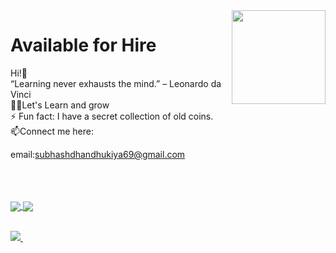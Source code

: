 <img align ="right" src = "https://i.stack.imgur.com/smGdy.gif" width="150" height="150">
<h1>Available for Hire</h1>
Hi!👋<br />
“Learning never exhausts the mind.” – Leonardo da Vinci <br />
👨‍💻Let's Learn and grow<br />
⚡ Fun fact: I have a secret collection of old coins. <br />
 📫Connect me here:
 
 <br />
 
 email:subhashdhandhukiya69@gmail.com

<br />
<!--  <a href="https://stackoverflow.com/users/4981359/mayank-pandav">
  <img 
     src="https://stackoverflow.com/users/flair/4981359.png?theme=default" 
     width="208" 
     height="58" 
     alt="profile for Matt Oestreich at Stack Overflow, Q&amp;A for professional and enthusiast programmers" 
     title="profile for Matt Oestreich at Stack Overflow, Q&amp;A for professional and enthusiast programmers"
   >
</a> -->
<br />

<br />
<a href="https://github.com/Subhash-Dhandhukiya/">
  <img 
    align="center" 
    src="https://github-readme-stats.vercel.app/api?username=Subhash-Dhandhukiya&count_private=true&show_icons=true&include_all_commits=true" 
  />
</a>

<a href="https://github.com/Subhash-Dhandhukiya/">
  <img 
    align="center" 
    src="https://github-readme-stats.vercel.app/api/top-langs/?username=Subhash-Dhandhukiya&hide=powershell,html,css&layout=compact&langs_count=20" 
  />
</a>

<br />

<br />
 <p>
  <a href="https://www.linkedin.com/in/subhash-dhandhukiya-513301199/">
    <img src="https://img.shields.io/badge/subhashdhandhukiya-dhandhukiya-386938188?style=flat&logo=linkedin">
  </a> &nbsp; 
<!--   <a href="https://twitter.com/MayankPandav">
    <img src="https://img.shields.io/badge/@MayankPandav-pandav?style=flat&logo=twitter">
  </a> -->
<!--  <a href="https://medium.com/@mayakpandav">
    <img src="https://img.shields.io/badge/mayakpandav-mayankpandav?style=flat&logo=medium">
  </a> -->
 
</p>
